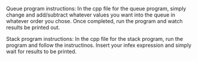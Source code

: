 
Queue program instructions:
   In the cpp file for the queue program, simply change and add/subtract whatever values you want into the queue in whatever order you chose. Once completed,
   run the program and watch results be printed out.

Stack program instructions:
  In the cpp file for the stack program, run the program and follow the instructinos. Insert your infex expression and simply wait for results to be
  printed.

  
